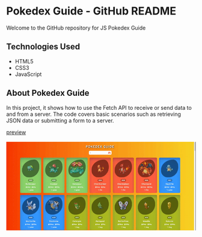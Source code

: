 <h1> Pokedex Guide - GitHub README</h1>
<p>Welcome to the GitHub repository for JS Pokedex Guide</p>
<h2>Technologies Used</h2>
<ul>
    <li>HTML5</li>
    <li>CSS3</li>
    <li>JavaScript</li>
</ul>
<h2>About Pokedex Guide</h2>
<p>In this project, it shows how to use the Fetch API to receive or send data to and from a server. The code covers basic scenarios such as retrieving JSON data or submitting a form to a server.</p>
<a href="">preview</a><br><br>
<img src="pokedexGuide.gif" alt="">
